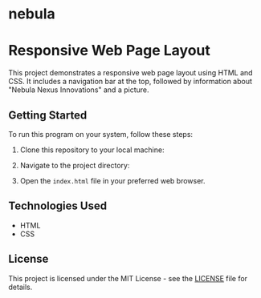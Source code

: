 # nebula

# Responsive Web Page Layout

This project demonstrates a responsive web page layout using HTML and CSS. It includes a navigation bar at the top, followed by information about "Nebula Nexus Innovations" and a picture.

## Getting Started

To run this program on your system, follow these steps:

1. Clone this repository to your local machine:


2. Navigate to the project directory:


3. Open the `index.html` file in your preferred web browser.

## Technologies Used

- HTML
- CSS

## License

This project is licensed under the MIT License - see the [LICENSE](LICENSE) file for details.
